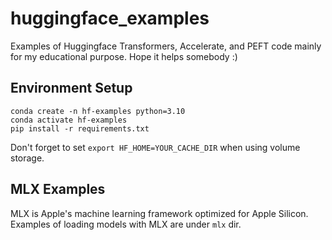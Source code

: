 # huggingface_examples

Examples of Huggingface Transformers, Accelerate, and PEFT code mainly for my educational purpose.
Hope it helps somebody :)


## Environment Setup

```
conda create -n hf-examples python=3.10
conda activate hf-examples
pip install -r requirements.txt
```

Don't forget to set `export HF_HOME=YOUR_CACHE_DIR` when using volume storage.

## MLX Examples

MLX is Apple's machine learning framework optimized for Apple Silicon. Examples of loading models with MLX are under `mlx` dir.

```
